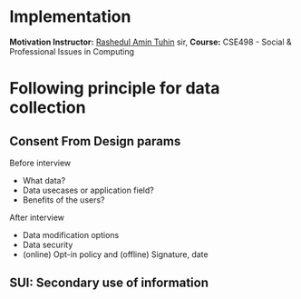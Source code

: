 # Implementation #

**Motivation Instructor:** [Rashedul Amin Tuhin](https://se.linkedin.com/in/rashedul-amin-tuhin-76b63151) sir, 
**Course:** CSE498 - Social & Professional Issues in Computing

# Following principle for data collection #

Consent From Design params
--------------------------
Before interview
- What data?
- Data usecases or application field?
- Benefits of the users?

After interview
- Data modification options
- Data security
- (online) Opt-in policy and (offline) Signature, date 

SUI: Secondary use of information
---------------------------------
